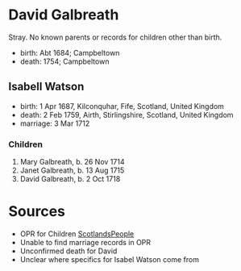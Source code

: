 # David Galbreath

Stray.  No known parents or records for children other than birth.

- birth: Abt 1684; Campbeltown
- death: 1754; Campbeltown

## Isabell Watson

- birth: 1 Apr 1687, Kilconquhar, Fife, Scotland, United Kingdom
- death: 2 Feb 1759, Airth, Stirlingshire, Scotland, United Kingdom
- marriage: 3 Mar 1712

### Children

1. Mary Galbreath, b. 26 Nov 1714
2. Janet Galbreath, b. 13 Aug 1715
3. David Galbreath, b. 2 Oct 1718

# Sources

- OPR for Children [ScotlandsPeople](https://www.scotlandspeople.gov.uk/record-results?search_type=people&event=%28B%20OR%20C%20OR%20S%29&record_type%5B0%5D=opr_births&church_type=Old%20Parish%20Registers&dl_cat=church&dl_rec=church-births-baptisms&surname=Galbreath&surname_so=exact&forename_so=starts&from_year=1710&to_year=1720&parent_names=galbreath&parent_names_so=exact&parent_name_two=watson&parent_name_two_so=exact&county=ARGYLL&record=Church%20of%20Scotland%20%28old%20parish%20registers%29%20Roman%20Catholic%20Church%20Other%20churches&sort=asc&order=Date&field=year)
- Unable to find marriage records in OPR
- Unconfirmed death for David
- Unclear where specifics for Isabel Watson come from
